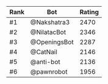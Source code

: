 Rank|Bot|Rating
---|---|---
#1|@Nakshatra3|2470
#2|@NilatacBot|2346
#3|@OpeningsBot|2287
#4|@CatNail|2146
#5|@anti-bot|2136
#6|@pawnrobot|1956
